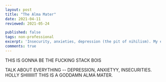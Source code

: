 ```yaml
---
layout: post
title: "The Alma Mater"
date: 2021-04-11
reviewed: 2021-05-24

published: false
tags: non-professional
excerpt: 'Insecurity, anxieties, depression (the pit of nihilism). My experience with it.'
comments: true
---
```





THIS IS GONNA BE THE FUCKING STACK BOIS

TALK ABOUT EVERYTHING -- DEPRESSION, ANXIETYY, INSECURITIES. HOLLY SHIIIIIIIT THIS IS A GODDAMN ALMA MATER.